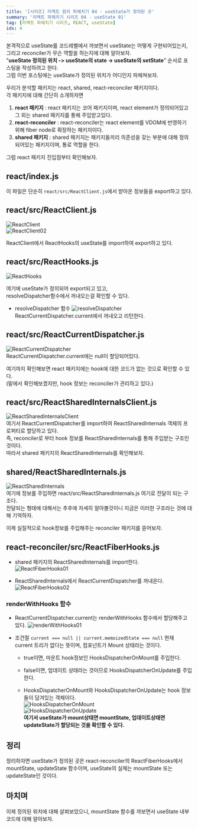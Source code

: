 ```yaml
---
title: '[시리즈] 리액트 원리 파헤치기 04 - useState가 정의된 곳'
summary: '리액트 파헤치기 시리즈 04 - useState 01'
tag: [리액트 파헤치기 시리즈, REACT, useState]
idx: 4
---
```


본격적으로 useState를 코드레벨에서 까보면서 useState는 어떻게 구현되어있는지, 그리고 reconciler가 무슨 역할을 하는지에 대해 알아보자.  
"**useState 정의된 위치 -> useState의 state -> useState의 setState**" 순서로 포스팅을 작성하려고 한다.  
그럼 이번 포스팅에는 useState가 정의된 위치가 어디인지 파헤쳐보자.  

우리가 분석할 패키지는 react, shared, react-reconciler 패키지이다.  
각 패키지에 대해 간단히 소개하자면  
1. **react 패키지** : react 패키지는 코어 패키지이며, react element가 정의되어있고 그 외는 shared 패키지를 통해 주입받고있다. 
2. **react-reconciler** : react-reconciler는 react element를 VDOM에 반영하기 위해 fiber node로 확장하는 패키지이다.  
3. **shared 패키지** : shared 패키지는 패키지들끼리 의존성을 갖는 부분에 대해 정의되어있는 패키지이며, 통로 역할을 한다.  

그럼 react 패키지 진입점부터 확인해보자.

## react/index.js
이 파일은 단순히 `react/src/ReactClient.js`에서 받아온 정보들을 export하고 있다.

## react/src/ReactClient.js
![ReactClient](../../static/img/series/react/ReactClient.png)  
![ReactClient02](../../static/img/series/react/ReactClient02.png)  

ReactClient에서 ReactHooks의 useState를 import하여 export하고 있다.

## react/src/ReactHooks.js
![ReactHooks](../../static/img/series/react/ReactHooks.png)  

여기에 useState가 정의되어 export되고 있고,  
resolveDispatcher함수에서 꺼내오는걸 확인할 수 있다.  

- resolveDispatcher 함수
![resolveDispatcher](../../static/img/series/react/ReactHooks02.png)  
ReactCurrentDispatcher.current에서 꺼내오고 리턴한다.

## react/src/ReactCurrentDispatcher.js
![ReactCurrentDispatcher](../../static/img/series/react/ReactCurrentDispatcher.png)  
ReactCurrentDispatcher.current에는 null이 할당되어있다.  

여기까지 확인해보면 react 패키지에는 hook에 대한 코드가 없는 것으로 확인할 수 있다.  
(밑에서 확인해보겠지만, hook 정보는 reconciler가 관리하고 있다.)

## react/src/ReactSharedInternalsClient.js
![ReactSharedInternalsClient](../../static/img/series/react/ReactSharedInternalsClient.png)  
여기서 ReactCurrentDispatcher를 import하여
ReactSharedInternals 객체의 프로퍼티로 할당하고 있다.  
즉, reconciler로 부터 hook 정보를 ReactSharedInternals를 통해 주입받는 구조인 것이다.  
따라서 shared 패키지의 ReactSharedInternals를 확인해보자.

## shared/ReactSharedInternals.js
![ReactSharedInternals](../../static/img/series/react/ReactSharedInternals.png)  
여기에 정보를 주입하면 react/src/ReactSharedInternals.js 여기로 전달이 되는 구조다.  
전달되는 형태에 대해서는 추후에 자세히 알아볼것이니 지금은 이러한 구조라는 것에 대해 기억하자.  

이제 실질적으로 hook정보를 주입해주는 reconciler 패키지를 뜯어보자.

## react-reconciler/src/ReactFiberHooks.js

- shared 패키지의 ReactSharedInternals를 import한다.
![ReactFiberHooks01](../../static/img/series/react/ReactFiberHooks01.png)  

- ReactSharedInternals에서 ReactCurrentDispatcher를 꺼내온다.  
![ReactFiberHooks02](../../static/img/series/react/ReactFiberHooks02.png)  

### renderWithHooks 함수
- ReactCurrentDispatcher.current는 renderWithHooks 함수에서 할당해주고 있다. 
![renderWithHooks01](../../static/img/series/react/renderWithHooks01.png)  

- 조건절 `current === null || current.memoizedState === null`
현재 current 트리가 없다는 뜻이며, 컴포넌트가 Mount 상태라는 것이다. 
  - true이면, 마운트 hook정보인 HooksDispatcherOnMount를 주입한다.  
  - false이면, 업데이트 상태라는 것이므로 HooksDispatcherOnUpdate를 주입한다.

  - HooksDispatcherOnMount와 HooksDispatcherOnUpdate는 hook 정보들이 담겨있는 객체이다.  
  ![HooksDispatcherOnMount](../../static/img/series/react/HooksDispatcherOnMount.png)  
  ![HooksDispatcherOnUpdate](../../static/img/series/react/HooksDispatcherOnUpdate.png)  
  **여기서 useState가 mount상태면 mountState, 업데이트상태면 updateState가 할당되는 것을 확인할 수 있다.**

## 정리
정리하자면 useState가 정의된 곳은 react-reconciler의 ReactFiberHooks에서 mountState, updateState 함수이며, useState의 실체는 mountState 또는 updateState인 것이다.


## 마치며
이제 정의된 위치에 대해 살펴보았으니, mountState 함수를 까보면서 useState 내부 코드에 대해 알아보자.

